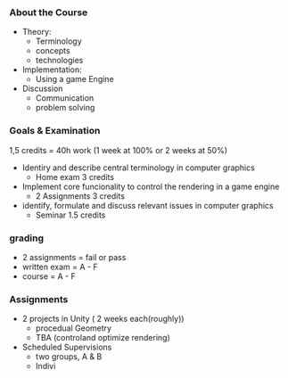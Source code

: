 
### About the Course
- Theory:
	- Terminology
	- concepts
	- technologies
- Implementation:
	- Using a game Engine
- Discussion
	- Communication
	- problem solving

### Goals & Examination
1,5 credits = 40h work (1 week at 100% or 2 weeks at 50%)
- Identiry and describe central terminology in computer graphics
	- Home exam 3 credits
- Implement core funcionality to control the rendering in a game engine
	- 2 Assignments 3 credits
- identify, formulate and discuss relevant issues in computer graphics
	- Seminar 1.5 credits

### grading
- 2 assignments = fail or pass
- written exam = A - F
- course = A - F

### Assignments
- 2 projects in Unity ( 2 weeks each(roughly))
	- procedual Geometry
	- TBA (controland optimize rendering)
- Scheduled Supervisions
	- two groups, A & B
	- Indivi